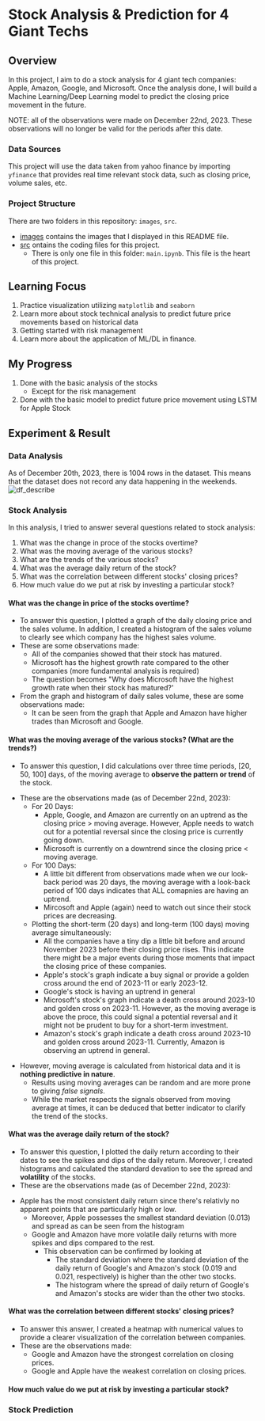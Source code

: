 # Stock Analysis & Prediction for 4 Giant Techs

## Overview

In this project, I aim to do a stock analysis for 4 giant tech companies: Apple, Amazon, Google, and Microsoft. Once the analysis done, I will build a Machine Learning/Deep Learning model to predict the closing price movement in the future.

NOTE: all of the observations were made on December 22nd, 2023. These observations will no longer be valid for the periods after this date.

### Data Sources

This project will use the data taken from yahoo finance by importing `yfinance` that provides real time relevant stock data, such as closing price, volume sales, etc.

### Project Structure

There are two folders in this repository: `images`, `src`.

- [images](https://github.com/alvionna/twitter-comment-classification/blob/main/images) contains the images that I displayed in this README file.
- [src](https://github.com/alvionna/stock-market-prediction/blob/main/src) ontains the coding files for this project.
  - There is only one file in this folder: `main.ipynb`. This file is the heart of this project.

## Learning Focus

1. Practice visualization utilizing `matplotlib` and `seaborn`
2. Learn more about stock technical analysis to predict future price movements based on historical data
3. Getting started with risk management
4. Learn more about the application of ML/DL in finance.

## My Progress

1. Done with the basic analysis of the stocks
   - Except for the risk management
2. Done with the basic model to predict future price movement using LSTM for Apple Stock

## Experiment & Result

### Data Analysis

As of December 20th, 2023, there is 1004 rows in the dataset. This means that the dataset does not record any data happening in the weekends.
![df_describe](https://github.com/alvionna/twitter-comment-classification/blob/main/images/df_describe.png)

### Stock Analysis

In this analysis, I tried to answer several questions related to stock analysis:

1. What was the change in proce of the stocks overtime?
2. What was the moving average of the various stocks?
3. What are the trends of the various stocks?
4. What was the average daily return of the stock?
5. What was the correlation between different stocks' closing prices?
6. How much value do we put at risk by investing a particular stock?

#### What was the change in price of the stocks overtime?

- To answer this question, I plotted a graph of the daily closing price and the sales volume. In addition, I created a histogram of the sales volume to clearly see which company has the highest sales volume.
- These are some observations made:
  - All of the companies showed that their stock has matured.
  - Microsoft has the highest growth rate compared to the other companies (more fundamental analysis is required)
  - The question becomes "Why does Microsoft have the highest growth rate when their stock has matured?'
- From the graph and histogram of daily sales volume, these are some observations made:
  - It can be seen from the graph that Apple and Amazon have higher trades than Microsoft and Google.

#### What was the moving average of the various stocks? (What are the trends?)

- To answer this question, I did calculations over three time periods, [20, 50, 100] days, of the moving average to **observe the pattern or trend** of the stock.

* These are the observations made (as of December 22nd, 2023):
  - For 20 Days:
    - Apple, Google, and Amazon are currently on an uptrend as the closing price > moving average. However, Apple needs to watch out for a potential reversal since the closing price is currently going down.
    - Microsoft is currently on a downtrend since the closing price < moving average.
  - For 100 Days:
    - A little bit different from observations made when we our look-back period was 20 days, the moving average with a look-back period of 100 days indicates that ALL comapnies are having an uptrend.
    - Mircosoft and Apple (again) need to watch out since their stock prices are decreasing.
  - Plotting the short-term (20 days) and long-term (100 days) moving average simultaneously:
    - All the companies have a tiny dip a little bit before and around November 2023 before their closing price rises. This indicate there might be a major events during those moments that impact the closing price of these companies.
    - Apple's stock's graph indicate a buy signal or provide a golden cross around the end of 2023-11 or early 2023-12.
    - Google's stock is having an uptrend in general
    - Microsoft's stock's graph indicate a death cross around 2023-10 and golden cross on 2023-11. However, as the moving average is above the proce, this could signal a potential reversal and it might not be prudent to buy for a short-term investment.
    - Amazon's stock's graph indicate a death cross around 2023-10 and golden cross around 2023-11. Currently, Amazon is observing an uptrend in general.

- However, moving average is calculated from historical data and it is **nothing predictive in nature**.
  - Results using moving averages can be random and are more prone to giving _false signals_.
  - While the market respects the signals observed from moving average at times, it can be deduced that better indicator to clarify the trend of the stocks.

#### What was the average daily return of the stock?

- To answer this question, I plotted the daily return according to their dates to see the spikes and dips of the daily return. Moreover, I created histograms and calculated the standard devation to see the spread and **volatility** of the stocks.
- These are the observations made (as of December 22nd, 2023):

* Apple has the most consistent daily return since there's relativly no apparent points that are particularly high or low.
  - Moreover, Apple possesses the smallest standard deviation (0.013) and spread as can be seen from the histogram
  - Google and Amazon have more volatile daily returns with more spikes and dips compared to the rest.
    - This observation can be confirmed by looking at
      - The standard deviation where the standard deviation of the daily return of Google's and Amazon's stock (0.019 and 0.021, respectively) is higher than the other two stocks.
      - The histogram where the spread of daily return of Google's and Amazon's stocks are wider than the other two stocks.

#### What was the correlation between different stocks' closing prices?

- To answer this answer, I created a heatmap with numerical values to provide a clearer visualization of the correlation between companies.
- These are the observations made:
  - Google and Amazon have the strongest correlation on closing prices.
  - Google and Apple have the weakest correlation on closing prices.

#### How much value do we put at risk by investing a particular stock?

### Stock Prediction
